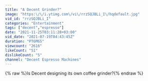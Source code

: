 ```yaml
---
title: "A Decent Grinder?"
image: "https:\/\/i.ytimg.com\/vi\/rrzSQJBLi_I\/hqdefault.jpg"
vid_id: "rrzSQJBLi_I"
categories: "Entertainment"
tags: ["decent","espresso"]
date: "2021-11-25T03:11:28+03:00"
vid_date: "2021-07-19T04:43:45Z"
duration: "PT6M6S"
viewcount: "2616"
likeCount: "51"
dislikeCount: "5"
channel: "Decent Espresso Machines"
---
```

{% raw %}Is Decent designing its own coffee grinder?{% endraw %}
